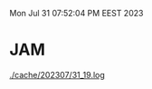 Mon Jul 31 07:52:04 PM EEST 2023
# JAM
<a href='./cache/202307/31_19.log'>./cache/202307/31_19.log</a>
